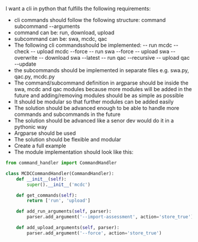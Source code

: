 I want a cli in python that fulfills the following requirements:
- cli commands should follow the following structure: command subcommand --arguments
- command can be: run, download, upload
- subcommand can be: swa, mcdc, qac
- The following cli commandsshould be implemented:
-- run mcdc --check
-- upload mcdc --force
-- run swa --force
-- upload swa --overwrite
-- download swa --latest
-- run qac --recursive
-- upload qac --update
- the subcommands should be implemented in separate files e.g. swa.py, qac.py, mcdc.py
- The command/subcommand definition in argparse should be inside the swa, mcdc and qac modules because more modules will be added in the future and adding/removing modules should be as simple as possible
- It should be modular so that further modules can be added easily
- The solution should be advanced enough to be able to handle more commands and subcommands in the future
- The solution should be advanced like a senor dev would do it in a pythonic way
- Argparse should be used
- The solution should be flexible and modular
- Create a full example
- The module implementation should look like this:
```python
from command_handler import CommandHandler

class MCDCCommandHandler(CommandHandler):
    def __init__(self):
        super().__init__('mcdc')

    def get_commands(self):
        return ['run', 'upload']

    def add_run_arguments(self, parser):
        parser.add_argument('--import-assessment', action='store_true')

    def add_upload_arguments(self, parser):
        parser.add_argument('--force', action='store_true')
```
